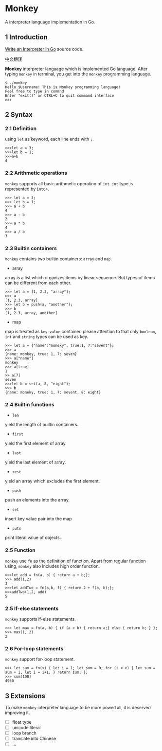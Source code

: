 # Monkey

A interpreter language implementation in Go.

## 1 Introduction

[Write an Interpreter in Go](https://interpreterbook.com) source code.

[中文翻译](book/README.md)

**Monkey** interpreter language which is implemented Go language. After typing `monkey` in terminal, you get into the `monkey` programming language.

```shell
$ ./monkey
Hello $Username! This is Monkey programming language!
Feel free to type in commnd
Enter "exit()" or CTRL+C to quit command interface
>>>
```

## 2 Syntax

### 2.1 Definition

using `let` as keyword, each line ends with `;`.

```
>>>let a = 3;
>>>let b = 1;
>>>a+b
4
```

### 2.2 Arithmetic operations

`monkey` supports all basic arithmetic operation of `int`. `int` type is represented by `int64`.

```
>>> let a = 3;
>>> let b = 1;
>>> a + b
4
>>> a - b
2
>>> a * b
4
>>> a / b
3
```

### 2.3 Builtin containers

`monkey` contains two builtin containers: `array` and `map`.

- array

array is a list which organizes items by linear sequence. But types of items can be different from each other.

```
>>> let a = [1, 2.3, "array"];
>>> a
[1, 2.3, array]
>>> let b = push(a, "another");
>>> b
[1, 2.3, array, another]
```

- map

map is treated as `key-value` container. please attention to that only `boolean`, `int` and `string` types can be used as key.

```
>>> let a = {"name":"moneky", true:1, 7:"sevent"};
>>> a
{name: monkey, true: 1, 7: seven}
>>> a["name"]
monkey
>>> a[true]
1
>> a[7]
seven
>>>let b = set(a, 8, "eight");
>>> b
{name: moneky, true: 1, 7: sevent, 8: eight}
```

### 2.4 Builtin functions

- `len`

yield the length of builtin containers.

- `first`

yield the first element of array.

- `last`

yield the last element of array.

- `rest`

yield an array which excludes the first element.

- `push`

push an elements into the array.

- `set`

insert key value pair into the map

- `puts`

print literal value of objects.

### 2.5 Function

`monkey` use `fn` as the definition of function. Apart from regular function using, `monkey` also includes high order function.

```
>>>let add = fn(a, b) { return a + b;};
>>> add(1,2)
3
>>>let addTwo = fn(a,b, f) { return 2 + f(a, b);};
>>>addTwo(1,2, add)
5
```

### 2.5 If-else statements

`monkey` supports if-else statements.
```
>>> let max = fn(a, b) { if (a > b) { return a;} else { return b; } };
>>> max(1, 2)
2
```

### 2.6 For-loop statements

`monkey` support for-loop statement.

```
>>> let sum = fn(x) { let i = 1; let sum = 0; for (i < x) { let sum = sum + i; let i = i+1; } return sum; };
>>> sum(100)
4950
```

## 3 Extensions

To make `monkey` interpreter language to be more powerfull, it is deserved improving it.

- [ ] float type
- [ ] unicode literal
- [ ] loop branch
- [ ] translate into Chinese
- [ ] ...